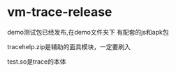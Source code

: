 # vm-trace-release





demo测试包已经发布,在demo文件夹下
有配套的js和apk包

tracehelp.zip是辅助的面具模块，一定要刷入

test.so是trace的本体
